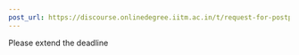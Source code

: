 ```yaml
---
post_url: https://discourse.onlinedegree.iitm.ac.in/t/request-for-postponing-the-project-1-deadline-official-response-extended/166866/11
---
```

Please extend the deadline 